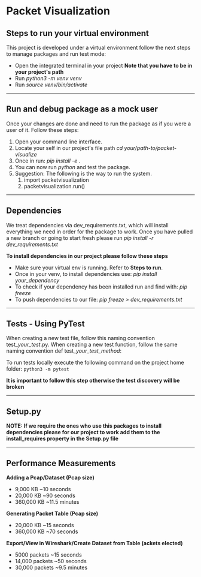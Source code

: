 # Packet Visualization

## Steps to run your virtual environment
This project is developed under a virtual environment follow the next steps to manage packages and run test mode:
- Open the integrated terminal in your project **Note that you have to be in your project's path**
- Run *python3 -m venv venv*
- Run *source venv/bin/activate*
***
## Run and debug package as a mock user
Once your changes are done and need to run the package as if you were a user of it. 
Follow these steps:
1. Open your command line interface.
2. Locate your self in our project's file path *cd your/path-to/packet-visualize*
3. Once in run: *pip install -e .*
4. You can now run *python* and test the package. 
5. Suggestion: The following is the way to run the system.
   1. import packetvisualization
   2. packetvisualization.run()
***
## Dependencies
We treat dependencies via dev_requirements.txt, which will install everything we need in order for the package to work.
Once you have pulled a new branch or going to start fresh please run *pip install -r dev_requirements.txt*

**To install dependencies in our project please follow these steps**
- Make sure your virtual env is running. Refer to **Steps to run**.
- Once in your venv, to install dependencies use: *pip install your_dependency*
- To check if your dependency has been installed run and find with: *pip freeze*
- To push dependencies to our file: *pip freeze > dev_requirements.txt*
***
## Tests - Using PyTest
When creating a new test file, follow this naming convention test_*your_test*.py.
When creating a new test function, follow the same naming convention def test_*your_test_method*:

To run tests locally execute the following command on the project home folder: 
`python3 -m pytest`

**It is important to follow this step otherwise the test discovery will be broken**
***
## Setup.py
**NOTE: If we require the ones who use this packages to install dependencies please for our project to work add them to the install_requires property in the Setup.py file** 
***
## Performance Measurements
**Adding a Pcap/Dataset (Pcap size)**
- 9,000 KB ~10 seconds
- 20,000 KB ~90 seconds
- 360,000 KB ~11.5 minutes

**Generating Packet Table (Pcap size)**
- 20,000 KB ~15 seconds
- 360,000 KB ~70 seconds

**Export/View in Wireshark/Create Dataset from Table (ackets elected)**
- 5000 packets ~15 seconds
- 14,000 packets ~50 seconds
- 30,000 packets ~9.5 minutes
